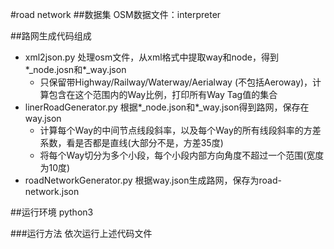 #road network
##数据集
OSM数据文件：interpreter

##路网生成代码组成
- xml2json.py 处理osm文件，从xml格式中提取way和node，得到*_node.josn和*_way.json
  + 只保留带Highway/Railway/Waterway/Aerialway (不包括Aeroway)，计算包含在这个范围内的Way比例，打印所有Way Tag值的集合
- linerRoadGenerator.py 根据*_node.json和*_way.json得到路网，保存在way.json
  + 计算每个Way的中间节点线段斜率，以及每个Way的所有线段斜率的方差系数，看是否都是直线(大部分不是，方差35度)
  + 将每个Way切分为多个小段，每个小段内部方向角度不超过一个范围(宽度为10度)
- roadNetworkGenerator.py 根据way.json生成路网，保存为road-network.json

##运行环境
python3

###运行方法
依次运行上述代码文件